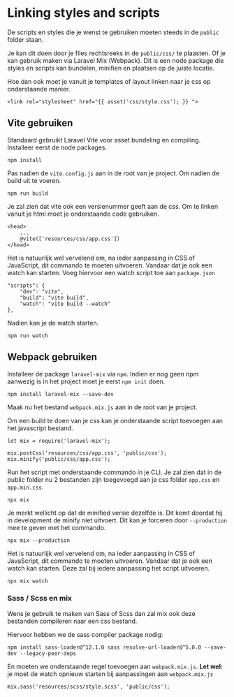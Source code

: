 # Linking styles and scripts

De scripts en styles die je wenst te gebruiken moeten steeds in de `public` folder staan.

Je kan dit doen door je files rechtsreeks in de `public/css/` te plaasten. Of je kan gebruik maken via Laravel Mix (Webpack). Dit is een node package die styles en scripts kan bundelen, minifien en plaatsen op de juiste locatie.

Hoe dan ook moet je vanuit je templates of layout linken naar je css op onderstaande manier.
```
<link rel="stylesheet" href="{{ asset('css/style.css'); }} ">
```

## Vite gebruiken

Standaard gebruikt Laravel Vite voor asset bundeling en compiling. Installeer eerst de node packages.

```
npm install
```

Pas nadien de `vite.config.js` aan in de root van je project. Om nadien de build uit te voeren.

```
npm run build
```

Je zal zien dat vite ook een versienummer geeft aan de css. Om te linken vanuit je html moet je onderstaande code gebruiken.
```
<head>
    ...
    @vite(['resources/css/app.css'])
</head>
```

Het is natuurlijk wel vervelend om, na ieder aanpassing in CSS of JavaScript, dit commando te moeten uitvoeren. Vandaar dat je ook een watch kan starten. Voeg hiervoor een watch script toe aan `package.json`

```
"scripts": {
    "dev": "vite",
    "build": "vite build",
    "watch": "vite build --watch"
},
```

Nadien kan je de watch starten.

```
npm run watch
```

## Webpack gebruiken

Installeer de package `laravel-mix` via `npm`. Indien er nog geen npm aanwezig is in het project moet je eerst `npm init` doen.

```
npm install laravel-mix --save-dev
```

Maak nu het bestand `webpack.mix.js` aan in de root van je project.

Om een build te doen van je css kan je onderstaande script toevoegen aan het javascript bestand.

```
let mix = require('laravel-mix');

mix.postCss('resources/css/app.css', 'public/css');
mix.minify('public/css/app.css');
```

Run het script met onderstaande commando in je CLI. Je zal zien dat in de public folder nu 2 bestanden zijn toegevoegd aan je css folder `app.css` en `app.min.css`. 

```
npx mix
```

Je merkt wellicht op dat de minified versie dezelfde is. Dit komt doordat hij in development de minify niet uitvoert. Dit kan je forceren door `--production` mee te geven met het commando.

```
npx mix --production
```

Het is natuurlijk wel vervelend om, na ieder aanpassing in CSS of JavaScript, dit commando te moeten uitvoeren. Vandaar dat je ook een watch kan starten. Deze zal bij iedere aanpassing het script uitvoeren.

```
npx mix watch
```

### Sass / Scss en mix

Wens je gebruik te maken van Sass of Scss dan zal mix ook deze bestanden compileren naar een css bestand.

Hiervoor hebben we de sass compiler package nodig:

```
npm install sass-loader@^12.1.0 sass resolve-url-loader@^5.0.0 --save-dev --legacy-peer-deps
```

En moeten we onderstaande regel toevoegen aan `webpack.mix.js`.
**Let wel:** je moet de watch opnieuw starten bij aanpassingen aan `webpack.mix.js` 

```
mix.sass('resources/scss/style.scss', 'public/css');
```

